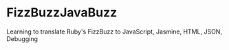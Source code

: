 # FizzBuzzJavaBuzz
Learning to translate Ruby's FizzBuzz to JavaScript, Jasmine, HTML, JSON, Debugging
